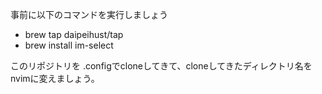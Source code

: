 事前に以下のコマンドを実行しましょう

- brew tap daipeihust/tap
- brew install im-select

このリポジトリを .configでcloneしてきて、cloneしてきたディレクトリ名をnvimに変えましょう。
